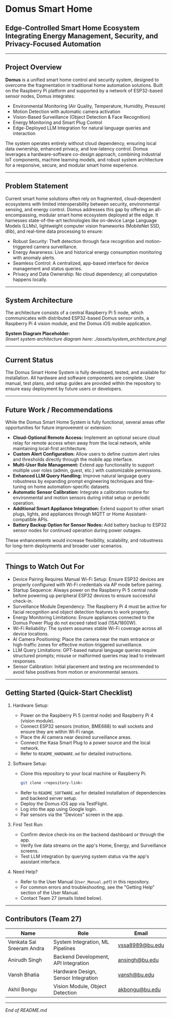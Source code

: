# Domus Smart Home

## Edge-Controlled Smart Home Ecosystem Integrating Energy Management, Security, and Privacy-Focused Automation

---

## Project Overview

**Domus** is a unified smart home control and security system, designed to overcome the fragmentation in traditional home automation solutions. Built on the Raspberry Pi platform and supported by a network of ESP32-based sensor nodes, Domus integrates:

- Environmental Monitoring (Air Quality, Temperature, Humidity, Pressure)
- Motion Detection with automatic camera activation
- Vision-Based Surveillance (Object Detection & Face Recognition)
- Energy Monitoring and Smart Plug Control
- Edge-Deployed LLM Integration for natural language queries and interaction

The system operates entirely without cloud dependency, ensuring local data ownership, enhanced privacy, and low-latency control. Domus leverages a hardware-software co-design approach, combining industrial IoT components, machine learning models, and robust system architecture for a responsive, secure, and modular smart home experience.

---

## Problem Statement

Current smart home solutions often rely on fragmented, cloud-dependent ecosystems with limited interoperability between security, environmental sensing, and energy control. Domus addresses this gap by offering an all-encompassing, modular smart home ecosystem deployed at the edge. It harnesses state-of-the-art technologies like on-device Large Language Models (LLMs), lightweight computer vision frameworks (MobileNet SSD, dlib), and real-time data processing to ensure:

- Robust Security: Theft detection through face recognition and motion-triggered camera surveillance.
- Energy Awareness: Live and historical energy consumption monitoring with anomaly alerts.
- Seamless Control: A centralized, app-based interface for device management and status queries.
- Privacy and Data Ownership: No cloud dependency; all computation happens locally.

---

## System Architecture

The architecture consists of a central Raspberry Pi 5 node, which communicates with distributed ESP32-based Domus sensor units, a Raspberry Pi 4 vision module, and the Domus iOS mobile application.

**System Diagram Placeholder:**  
*(Insert system architecture diagram here: ./assets/system_architecture.png)*

---

## Current Status


The Domus Smart Home System is fully developed, tested, and available for installation. All hardware and software components are complete. User manual, test plans, and setup guides are provided within the repository to ensure easy deployment by future users or developers.

---

## Future Work / Recommendations

While the Domus Smart Home System is fully functional, several areas offer opportunities for future improvement or extension:

- **Cloud-Optional Remote Access:** Implement an optional secure cloud relay for remote access when away from the local network, while maintaining local-first architecture.
- **Custom Alert Configuration:** Allow users to define custom alert rules and thresholds directly through the mobile app interface.
- **Multi-User Role Management:** Extend app functionality to support multiple user roles (admin, guest, etc.) with customizable permissions.
- **Enhanced LLM Query Handling:** Improve natural language query robustness by expanding prompt engineering techniques and fine-tuning on home automation-specific datasets.
- **Automatic Sensor Calibration:** Integrate a calibration routine for environmental and motion sensors during initial setup or periodic operation.
- **Additional Smart Appliance Integration:** Extend support to other smart plugs, lights, and appliances through MQTT or Home Assistant-compatible APIs.
- **Battery Backup Option for Sensor Nodes:** Add battery backup to ESP32 sensor nodes for continued operation during power outages.

These enhancements would increase flexibility, scalability, and robustness for long-term deployments and broader user scenarios.

---

## Things to Watch Out For

- Device Pairing Requires Manual Wi-Fi Setup: Ensure ESP32 devices are properly configured with Wi-Fi credentials via AP mode before pairing.
- Startup Sequence: Always power on the Raspberry Pi 5 central node before powering up peripheral ESP32 devices to ensure successful check-in.
- Surveillance Module Dependency: The Raspberry Pi 4 must be active for facial recognition and object detection features to work properly.
- Energy Monitoring Limitations: Ensure appliances connected to the Domus Power Plug do not exceed rated load (15A/1800W).
- Wi-Fi Reliability: The system assumes stable Wi-Fi coverage across all device locations.
- AI Camera Positioning: Place the camera near the main entrance or high-traffic zones for effective motion-triggered surveillance.
- LLM Query Limitations: GPT-based natural language queries require structured prompts; misuse or malformed queries may lead to irrelevant responses.
- Sensor Calibration: Initial placement and testing are recommended to avoid false positives from motion or environmental sensors.

---

## Getting Started (Quick-Start Checklist)

1. Hardware Setup:
   - Power on the Raspberry Pi 5 (central node) and Raspberry Pi 4 (vision module).
   - Connect ESP32 sensors (motion, BME688) to wall sockets and ensure they are within Wi-Fi range.
   - Place the AI camera near desired surveillance areas.
   - Connect the Kasa Smart Plug to a power source and the local network.
   - Refer to `README_HARDWARE.md` for detailed instructions.

2. Software Setup:
   - Clone this repository to your local machine or Raspberry Pi:
     ```bash
     git clone <repository-link>
     ```
   - Refer to `README_SOFTWARE.md` for detailed installation of dependencies and backend server setup.
   - Deploy the Domus iOS app via TestFlight.
   - Log into the app using Google login.
   - Pair sensors via the "Devices" screen in the app.

3. First Test Run:
   - Confirm device check-ins on the backend dashboard or through the app.
   - Verify live data streams on the app's Home, Energy, and Surveillance screens.
   - Test LLM integration by querying system status via the app's assistant interface.

4. Need Help?
   - Refer to the User Manual (`User_Manual.pdf`) in this repository.
   - For common errors and troubleshooting, see the "Getting Help" section of the User Manual.
   - Contact Team 27 (emails listed below).

---

## Contributors (Team 27)

| Name                         | Role                               | Email                |
|------------------------------|-------------------------------------|----------------------|
| Venkata Sai Sreeram Andra    | System Integration, ML Pipelines    | vssa8989@bu.edu      |
| Anirudh Singh                | Backend Development, API Integration| ansingh@bu.edu       |
| Vansh Bhatia                 | Hardware Design, Sensor Integration | vansh@bu.edu         |
| Akhil Bongu                  | Vision Module, Object Detection     | akbongu@bu.edu       |

---

*End of README.md*

